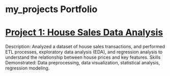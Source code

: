 # my_projects Portfolio 

# [Project 1: House Sales Data Analysis](https://github.com/Sirius-Ife/houseSales_analysis)

Description: Analyzed a dataset of house sales transactions,
and performed ETL processes, exploratory data analysis (EDA),
and regression analysis to understand the relationship between house prices and key features.
Skills Demonstrated: Data preprocessing, data visualization, statistical analysis, regression modeling.

